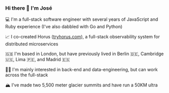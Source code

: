 ### Hi there 👋 I'm José

💻 I'm a full-stack software engineer with several years of JavaScript and Ruby experience (I've also dabbled with Go and Python)

📈 I co-created Horus ([tryhorus.com](https://www.tryhorus.com)), a full-stack observability system for distributed microservices

🇬🇧 I'm based in London, but have previously lived in Berlin 🇩🇪, Cambridge 🇺🇸, Lima 🇵🇪, and Madrid 🇪🇸

👨‍💻 I'm mainly interested in back-end and data-engineering, but can work across the full-stack

🏔 I've made two 5,500 meter glacier summits and have run a 50KM ultra

<!--
**14jdelap/14jdelap** is a ✨ _special_ ✨ repository because its `README.md` (this file) appears on your GitHub profile.

Here are some ideas to get you started:

- 🔭 I’m currently working on ...
- 🌱 I’m currently learning ...
- 👯 I’m looking to collaborate on ...
- 🤔 I’m looking for help with ...
- 💬 Ask me about ...
- 📫 How to reach me: ...
- 😄 Pronouns: ...
- ⚡ Fun fact: ...
-->
